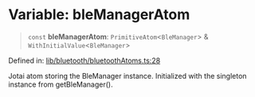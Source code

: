 # Variable: bleManagerAtom

> `const` **bleManagerAtom**: `PrimitiveAtom`\<`BleManager`\> & `WithInitialValue`\<`BleManager`\>

Defined in: [lib/bluetooth/bluetoothAtoms.ts:28](https://github.com/aldesgroup/goaldn/blob/6a7943d02984b1a6b41d76a3a483a1484b644076/lib/bluetooth/bluetoothAtoms.ts#L28)

Jotai atom storing the BleManager instance.
Initialized with the singleton instance from getBleManager().
